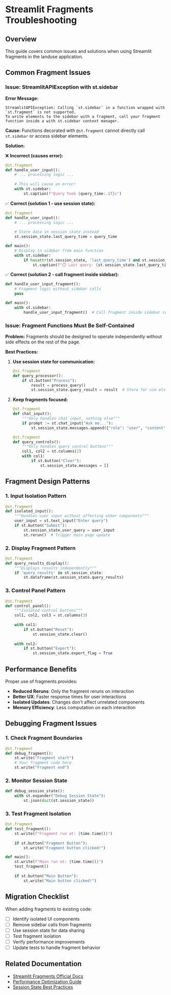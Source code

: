 # Streamlit Fragments Troubleshooting

## Overview

This guide covers common issues and solutions when using Streamlit fragments in the landuse application.

## Common Fragment Issues

### Issue: StreamlitAPIException with st.sidebar

**Error Message:**
```
StreamlitAPIException: Calling `st.sidebar` in a function wrapped with `st.fragment` is not supported. 
To write elements to the sidebar with a fragment, call your fragment function inside a with st.sidebar context manager.
```

**Cause:**
Functions decorated with `@st.fragment` cannot directly call `st.sidebar` or access sidebar elements.

**Solution:**

❌ **Incorrect (causes error):**
```python
@st.fragment
def handle_user_input():
    # ... processing logic ...
    
    # This will cause an error!
    with st.sidebar:
        st.caption(f"Query took {query_time:.1f}s")
```

✅ **Correct (solution 1 - use session state):**
```python
@st.fragment
def handle_user_input():
    # ... processing logic ...
    
    # Store data in session state instead
    st.session_state.last_query_time = query_time

def main():
    # Display in sidebar from main function
    with st.sidebar:
        if hasattr(st.session_state, 'last_query_time') and st.session_state.last_query_time:
            st.caption(f"⏱️ Last query: {st.session_state.last_query_time:.1f}s")
```

✅ **Correct (solution 2 - call fragment inside sidebar):**
```python
def handle_user_input_fragment():
    # Fragment logic without sidebar calls
    pass

def main():
    with st.sidebar:
        handle_user_input_fragment()  # Call fragment inside sidebar context
```

### Issue: Fragment Functions Must Be Self-Contained

**Problem:**
Fragments should be designed to operate independently without side effects on the rest of the page.

**Best Practices:**

1. **Use session state for communication:**
   ```python
   @st.fragment
   def query_processor():
       if st.button("Process"):
           result = process_query()
           st.session_state.query_result = result  # Store for use elsewhere
   ```

2. **Keep fragments focused:**
   ```python
   @st.fragment
   def chat_input():
       """Only handles chat input, nothing else"""
       if prompt := st.chat_input("Ask me..."):
           st.session_state.messages.append({"role": "user", "content": prompt})
   
   @st.fragment 
   def query_controls():
       """Only handles query control buttons"""
       col1, col2 = st.columns(2)
       with col1:
           if st.button("Clear"):
               st.session_state.messages = []
   ```

## Fragment Design Patterns

### 1. Input Isolation Pattern
```python
@st.fragment
def isolated_input():
    """Handles user input without affecting other components"""
    user_input = st.text_input("Enter query")
    if st.button("Submit"):
        st.session_state.user_query = user_input
        st.rerun()  # Trigger main page update
```

### 2. Display Fragment Pattern
```python
@st.fragment
def query_results_display():
    """Displays results independently"""
    if 'query_results' in st.session_state:
        st.dataframe(st.session_state.query_results)
```

### 3. Control Panel Pattern
```python
@st.fragment
def control_panel():
    """Isolated control buttons"""
    col1, col2, col3 = st.columns(3)
    
    with col1:
        if st.button("Reset"):
            st.session_state.clear()
    
    with col2:
        if st.button("Export"):
            st.session_state.export_flag = True
```

## Performance Benefits

Proper use of fragments provides:

- **Reduced Reruns**: Only the fragment reruns on interaction
- **Better UX**: Faster response times for user interactions
- **Isolated Updates**: Changes don't affect unrelated components
- **Memory Efficiency**: Less computation on each interaction

## Debugging Fragment Issues

### 1. Check Fragment Boundaries
```python
@st.fragment
def debug_fragment():
    st.write("Fragment start")
    # Your fragment code here
    st.write("Fragment end")
```

### 2. Monitor Session State
```python
def debug_session_state():
    with st.expander("Debug Session State"):
        st.json(dict(st.session_state))
```

### 3. Test Fragment Isolation
```python
@st.fragment
def test_fragment():
    st.write(f"Fragment run at: {time.time()}")
    
    if st.button("Fragment Button"):
        st.write("Fragment button clicked!")

def main():
    st.write(f"Main run at: {time.time()}")
    test_fragment()
    
    if st.button("Main Button"):
        st.write("Main button clicked!")
```

## Migration Checklist

When adding fragments to existing code:

- [ ] Identify isolated UI components
- [ ] Remove sidebar calls from fragments
- [ ] Use session state for data sharing
- [ ] Test fragment isolation
- [ ] Verify performance improvements
- [ ] Update tests to handle fragment behavior

## Related Documentation

- [Streamlit Fragments Official Docs](https://docs.streamlit.io/library/api-reference/performance/st.fragment)
- [Performance Optimization Guide](../performance/streamlit-fragments.md)
- [Session State Best Practices](https://docs.streamlit.io/library/api-reference/session-state)